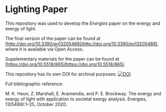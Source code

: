 # Lighting Paper

This repository was used to develop the *Energies* paper on the energy and exergy of light.

The final version of the paper can be found at [http://doi.org/10.3390/en13205489](http://doi.org/10.3390/en13205489), 
where it is available via Open Access.

Supplementary materials for the paper can be found at [https://doi.org/10.5518/865](https://doi.org/10.5518/865).

This repository has its own DOI for archival purposes: [![DOI](https://zenodo.org/badge/266107741.svg)](https://zenodo.org/badge/latestdoi/266107741)

Full bibliographic reference: 

M. K. Heun, Z. Marshall, E. Aramendia, and P. E. Brockway. The energy and exergy of light with application to societal exergy analysis. Energies, 13(5489):1–25, October 2020.

